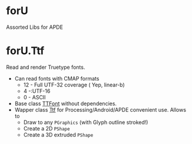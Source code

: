 # forU

Assorted Libs for APDE


# forU.Ttf

Read and render Truetype fonts.

  - Can read fonts with CMAP formats
    - 12 - Full UTF-32 coverage ( Yep, linear-b)
    - 4 -:UTF-16
    - 0 - ASCII
 - Base class [TTFont]( TTFont.md ) without dependencies.
- Wapper class [Ttf]( Ttf.md ) for Processing/Android/APDE convenient use. Allows to 
  - Draw to any `PGraphics` (with Glyph outline stroked!)
  - Create a 2D `PShape` 
  - Create a 3D extruded `PShape` 
  
  

